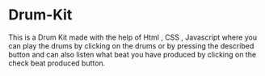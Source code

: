 # Drum-Kit
This is a Drum Kit made with the help of Html , CSS , Javascript where you can play the drums by clicking on the drums or by pressing the described button and can also listen what beat you have produced by clicking on the check  beat produced button. 
